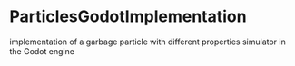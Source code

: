 # ParticlesGodotImplementation
implementation of a garbage particle with different properties simulator in the Godot engine
